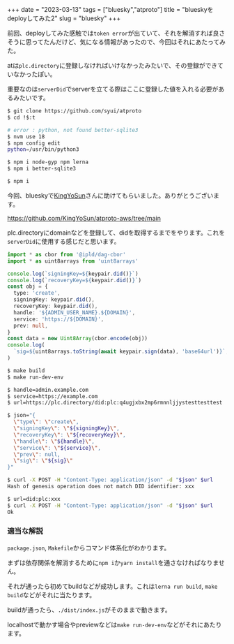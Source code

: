 +++
date = "2023-03-13"
tags = ["bluesky","atproto"]
title = "blueskyをdeployしてみた2"
slug = "bluesky"
+++

前回、deployしてみた感触では`token error`が出ていて、それを解消すれば良さそうに思ってたんだけど、気になる情報があったので、今回はそれにあたってみた。

atは`plc.directory`に登録しなければいけなかったみたいで、その登録ができていなかったぽい。

重要なのは`serverDid`でserverを立てる際はここに登録した値を入れる必要があるみたいです。

```sh
$ git clone https://github.com/syui/atproto
$ cd !$:t

# error : python, not found better-sqlite3
$ nvm use 18
$ npm config edit
python=/usr/bin/python3

$ npm i node-gyp npm lerna
$ npm i better-sqlite3

$ npm i
```

今回、blueskyで[KingYoSun](https://github.com/KingYoSun)さんに助けてもらいました。ありがとうございます。

https://github.com/KingYoSun/atproto-aws/tree/main

plc.directoryにdomainなどを登録して、didを取得するまでをやります。これを`serverDid`に使用する感じだと思います。

```js:packages/dev-env/src/main.ts
import * as cbor from '@ipld/dag-cbor'
import * as uint8arrays from 'uint8arrays'

console.log(`signingKey=${keypair.did()}`)
console.log(`recoveryKey=${keypair.did()}`)
const obj = {
  type: 'create',
  signingKey: keypair.did(),
  recoveryKey: keypair.did(),
  handle: '${ADMIN_USER_NAME}.${DOMAIN}',
  service: 'https://${DOMAIN}',
  prev: null,
}
const data = new Uint8Array(cbor.encode(obj))
console.log(
  `sig=${uint8arrays.toString(await keypair.sign(data), 'base64url')}`,
)
```

```sh
$ make build
$ make run-dev-env

$ handle=admin.example.com
$ service=https://example.com
$ url=https://plc.directory/did:plc:q4ugjxbx2mp6rmnnljjystesttesttest

$ json="{
  \"type\": \"create\",
  \"signingKey\": \"${signingKey}\",
  \"recoveryKey\": \"${recoveryKey}\",
  \"handle\": \"${handle}\",
  \"service\": \"${service}\",
  \"prev\": null,
  \"sig\": \"${sig}\"
}"

$ curl -X POST -H "Content-Type: application/json" -d "$json" $url
Hash of genesis operation does not match DID identifier: xxx

$ url=did:plc:xxx
$ curl -X POST -H "Content-Type: application/json" -d "$json" $url
Ok
```

### 適当な解説

`package.json`, `Makefile`からコマンド体系化がわかります。

まずは依存関係を解消するために`npm i`か`yarn install`を通さなければなりません。

それが通ったら初めてbuildなどが成功します。これは`lerna run build`, `make build`などがそれに当たります。

buildが通ったら、`./dist/index.js`がそのままで動きます。

localhostで動かす場合やpreviewなどは`make run-dev-env`などがそれにあたります。

